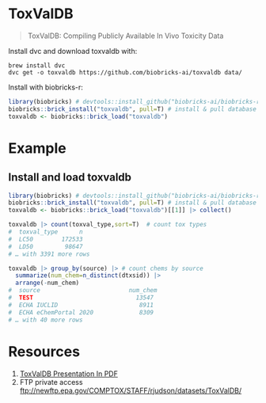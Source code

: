 # ToxValDB
> ToxValDB: Compiling Publicly Available In Vivo Toxicity Data

Install dvc and download toxvaldb with:
```
brew install dvc
dvc get -o toxvaldb https://github.com/biobricks-ai/toxvaldb data/
```

Install with biobricks-r:
```R
library(biobricks) # devtools::install_github("biobricks-ai/biobricks-r")
biobricks::brick_install("toxvaldb", pull=T) # install & pull database
toxvaldb <- biobricks::brick_load("toxvaldb")
```

# Example

## Install and load toxvaldb
```R
library(biobricks) # devtools::install_github("biobricks-ai/biobricks-r")
biobricks::brick_install("toxvaldb", pull=T) # install & pull database
toxvaldb <- biobricks::brick_load("toxvaldb")[[1]] |> collect()

toxvaldb |> count(toxval_type,sort=T)  # count tox types
#  toxval_type      n
#  LC50        172533
#  LD50         98647
# … with 3391 more rows

toxvaldb |> group_by(source) |> # count chems by source
  summarize(num_chem=n_distinct(dtxsid)) |> 
  arrange(-num_chem)
#  source                         num_chem
#  TEST                             13547
#  ECHA IUCLID                       8911
#  ECHA eChemPortal 2020             8309
# … with 40 more rows
```

# Resources
1. [ToxValDB Presentation In PDF](https://epa.figshare.com/ndownloader/files/14518088)
2. FTP private access ftp://newftp.epa.gov/COMPTOX/STAFF/rjudson/datasets/ToxValDB/